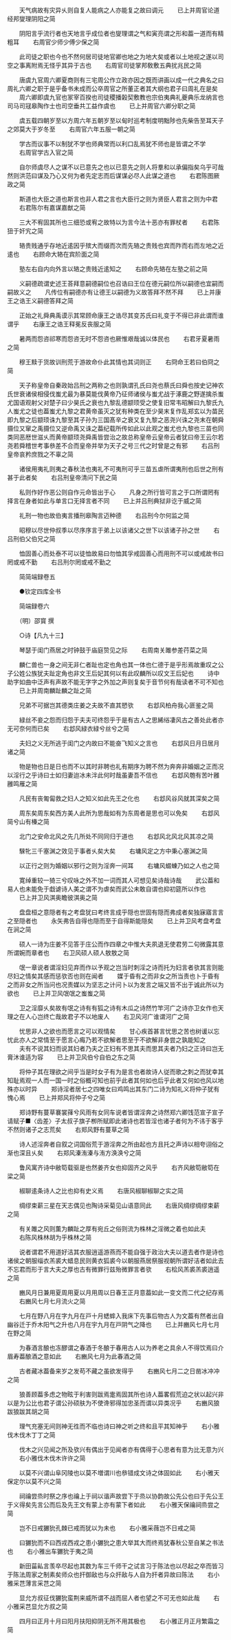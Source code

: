 <!-- { "loadSidebar": true } -->
　　天气病故有灾异乆则自复人能病之人亦能复之故曰调元
　　已上并周官论道经邦燮理阴阳之简

　　阴阳言乎流行者也天地言乎成位者也燮理谓之气和寅亮谓之形和葢一道而有精粗耳
　　右周官少师少傅少保之简

　　此司徒之职也今也不然何居司徒地官卿也地之为地大矣或者以土地视之遂以司空之事离附焉无怪乎其异于古也
　　右周官司徒掌邦敎敷五典扰兆民之简

　　唐虞九官周六卿夏商则有三宅周公作立政亦因之既而讲画以成一代之典名之曰周礼六卿之职于是乎备书未成而公卒周官之所董正者其大纲也君子曰周礼在是矣
　　周六卿即虞九官也冡宰百揆也司徒稷播榖契敷教也宗伯夷典礼夔典乐龙纳言也司马司冦皋陶作士也司空垂共工益作虞也
　　已上并周官六卿分职之简

　　虞五载四朝岁至以方周六年五朝岁至以甸时巡考制度明黜陟也先柴告至耳天子之郊莫大于岁冬至
　　右周官六年五服一朝之简

　　学古而议事不以制犹不学也师典常而以利口乱焉犹不师也是皆谓之不学
　　右周官学古入官之简

　　自尔师虞尽人之谋不以已意先之也以已意先之则人将羣和以承偏指矣乌乎可哉然则洪范曰谋及乃心又何为者先定志而后谋谋必尽人此谋之道也
　　右君陈图厥政之简

　　斯道也大臣之道也斯言也非人君之言也大臣行之则为贤臣人君言之则为中君
　　右君陈尔有嘉谋嘉猷之简

　　三大不宥固其所也三细恐或宥之故特以为言今法十恶亦有罪杖者
　　右君陈狃于奸宄之简

　　辂贵贱通乎存地近逺因乎殡大而缀而次而先辂之贵贱也宾而阼而右而左地之近逺也
　　右顾命大辂在宾阶面之简

　　塾左右自内向外言以辂之贵贱近逺知之
　　右顾命先辂在左塾之前之简

　　义嗣德疏谓史述王荅拜意嗣德嗣位也召诰曰王位在德元嗣位所以嗣德也宜嗣而嗣故义之
　　凡传位有嗣德亦有让德王以嗣德为义故答拜不然不拜
　　已上并康王之诰王义嗣德答拜之简

　　正始之礼舜典禹谟示其常顾命康王之诰尽其变苏氏曰礼变于不得已非此谓而谁谓乎
　　右康王之诰王释冕反丧服之简

　　暑两而怨咨祁寒而怨咨无时不怨咨也厥惟艰哉诚以体民也
　　右君牙夏暑雨之简

　　穆王黩于货故训刑荒于游故命仆此其情也其词则正
　　右冏命王若曰伯冏之简

　　天子称皇帝自秦政始吕刑之两称之也则孰谓孔氏曰尧也蔡氏曰舜也按史记神农氏世衰诸侯相侵伐蚩尤最为暴莫能伐黄帝乃征师诸侯与蚩尤战于涿鹿之野遂擒杀蚩尤国语观射父对楚子曰少昊氏之衰也九黎乱德颛顼受之使复旧常韦昭解曰九黎氏九人蚩尤之徒也葢蚩尤九黎之君黄帝虽灭之犹有种类在至少昊末复作乱郑玄以为苗民即九黎之后颛顼诛九黎至其子孙为三国髙辛之衰又复九黎之恶尧兴诛之尧末在朝舜摄位又窜之禹摄位又逆命禹又诛之葢纪载所传如此以此观之蚩尤也九黎也三苗也同类同恶厯世滋乆而黄帝颛顼尧舜禹皆尝治之故总称皇帝云皇帝云者犹曰帝王云尔若尧若舜稽世考事叅差不合而皇帝并举为天子之号三代之时曾是之有邪
　　右吕刑皇帝哀矜庶戮之不辜之简

　　诸侯用夷礼则夷之春秋法也夷礼不可夷刑可乎三苗五虐所谓夷刑也后世之刑有甚于此者矣
　　右吕刑皇帝清问下民之简

　　私则作好作恶公则自作元命皆出于心
　　凡身之所行皆可言之于口所谓罔有择言在身者如此与单言口无择言者不同
　　已上并吕刑典狱非讫于威之简

　　礼刑一物也故伯夷言播刑皋陶言迈种德
　　右吕刑今尔何监之简

　　昭穆以尽世仲叔季以尽序序言于弟上以该诸父之世下以该诸子孙之世
　　右吕刑伯父伯兄之简

　　恤固善心而处泰不可以徒恤故易曰勿恤其孚戒固善心而用刑不可以或戒故书曰罔或戒不勤
　　右吕刑尔罔或戒不勤之

　　简简端録卷五

　　●钦定四库全书

　　简端録卷六

　　（明）邵寳 撰

　　○诗【凡九十三】

　　琴瑟于闺门燕居之时钟鼓于庙庭贽见之际
　　右周南关雎参差荇菜之简

　　麟仁兽也一身之间无非仁者趾也定也角也其一体也仁德于是乎形焉故重叹之公子公姓公族犹夫趾定角也非文王后妃其何以有此叹麟所以叹文王后妃也
　　诗中助字如曲中泛声有声故不能无字字之外加之声则复矣于音节何有哉读者不可不知也
　　已上并周南麟趾麟之趾之简

　　兄弟不可据岂其德类庄姜之夫故不直其愬欤
　　右邶风柏舟我心匪鉴之简

　　緑丝不妾之怨而归怨于夫夫可终怨乎于是有古人之思絺绤凄风古之善处此者亦无可奈何而已矣
　　右邶风緑衣緑兮丝兮之简

　　夫妇之义无所逃于闺门之内故曰不能奋飞知义之言也
　　右邶风日月日居月诸之简

　　物是物也日是日也而不以其时非聘也礼有期序为聘不然为奔奔非婚姻之正而况以淫行之乎诗曰士如归妻迨冰未泮此何时哉虽妻吾不信也
　　右邶风匏有苦叶雝雝鸣雁之简

　　凡民有丧匍匐救之妇人之知义如此先王之化也
　　右邶风谷风就其深矣之简

　　周东矣周东矣西方美人此所为思哉如有为东周者是思也可以免矣
　　右邶风简兮山有榛之简

　　北门之安命北风之先几所处不同同归于道也
　　右邶风北风北风其凉之简

　　騋牝三千塞渊之效见于事者乆矣大矣
　　右墉风定之方中秉心塞渊之简

　　以正行之则为婚姻以邪行之则为淫奔一间耳
　　右墉风蝃蝀乃如之人也之简

　　寛绰重较一猗三兮叹咏之外不加一词而其人可想见矣诗哉诗哉
　　武公葢和易人也未能免于戱谑诗人美之谓不为虐矣而武公未敢自谓也抑初筵所以作也
　　已上并卫风淇奥瞻彼淇奥之简

　　盘盘桓之意隠者有之考盘犹曰考终言成乎隠也世固有隠而弗成者矣独寐寤言言之至隠者也
　　永矢弗告自得也隠而至于自得斯能隠矣
　　已上并卫风考盘考盘在涧之简

　　硕人一诗为庄姜不见答于庄公而作四章之中惟大夫夙退无使君劳二句微露其意所谓婉而章者也
　　右卫风硕人硕人敖敖之简

　　氓一章说者谓淫妇见弃而作以予观之岂当时刺淫之诗而托为妇言者欤其言则能尽妇之情矣其感而惩欤否也则在闻者
　　媒于昏有之而非女之所当责也卜于昏有之而非女之所当问也况责媒以为坚志之计问卜以为发言之端又皆不出于诚此所以为欲也
　　已上并卫风氓氓之蚩蚩之简

　　卫之淫靡乆矣故有氓之诗有有狐之诗有木瓜之诗然竹竿河广之诗亦卫女作也天理之在人心岂终亡哉故君子不以地废人
　　右卫风河广谁谓河广之简

　　忧思非人之欲也而愿言之可以观情矣
　　甘心疾首甚言忧思之苦也树谖以忘忧此亦人之常情至于愿言心痗乃若不欲解者思至于不欲解非身尝之孰能知之
　　夫有不说其妇而说其妇者乃夫之正妇有不思其夫而思其夫者乃妇之正诗曰岂无膏沐谁适为容
　　已上并卫风伯兮自伯之东之简

　　将仲子其在理欲之间乎当是时女子有为是言也者故诗人従而歌之刺之而犹幸其知耻焉观一人而一国一时之俗概可知也前乎此者其何如也后乎此者又何如也风以地殊亦以时异
　　郑诗淫者居七之四唯女曰鸡鸣出其东门二诗为知礼义将仲子犹有愧心焉
　　已上并郑风将仲子兮之简

　　郑诗野有蔓草褰裳萚兮风雨有女同车说者皆谓淫奔之诗然郑六卿饯范宣子宣子请赋子■〈齿差〉子太叔子旗子栁所赋即此诸诗也若皆淫也诸子者何为不讳于客乎不然则诸子之志荒矣
　　右郑风野有蔓草之简

　　诗人述淫奔者自叙之词国俗荒于游淫奔之所由起也方且托之声诗以相夸诩俗之渐也深且乆矣
　　右郑风溱洧溱与洧方涣涣兮之简

　　鲁风寓齐诗中敝笱载驱是也然姜齐女也抑固齐之风乎
　　右齐风敝笱敝笱在梁之简

　　椒聊逺条诗人之比也抑有史义焉
　　右唐风椒聊椒聊之实之简

　　绸缪束薪三星在天志偶见也陶诗采菊见山语意同此
　　右唐风绸缪绸缪束薪之简

　　有关雎之风则薫为麟趾之厚有宛丘之俗则流为株林之淫微之着也如此夫
　　右陈风株林胡为乎株林之简

　　说者谓君不用道好洁其衣服逍遥游燕而不能自强于政治大夫以道去者作是诗也诸侯之朝服缁衣羔裘大蜡息民则黄衣狐裘今以朝服燕居祭服视朝所谓好洁者如此去不忘君而形于言大夫之厚也古有微罪行兹殆微罪言者欤
　　右桧风羔裘羔裘逍遥之简

　　豳风月日兼用夏周用夏以月用周以日春王正月意葢如此一变文而二代之纪存焉
　　右豳风七月七月流火之简

　　七月在野八月在字九月在戸十月蟋蟀入我床下先事后物古人为文葢有然者出自幽谷迁于乔木阳气之升也八月在宇九月在戸阴气之降也
　　已上并豳风七月七月在野之简

　　为春酒言酿也冻醪谓之春酒于冬酿于春用古人以为养老之具余人不得饮焉曰介眉寿葢酿酒之意如此
　　右豳风七月为此春酒之简

　　古者藏冰葢备来岁之发苟不藏之虽欲发得乎
　　右豳风七月二之日凿冰冲冲之简

　　狼善顾葢多虑之物眩于利害则跋焉疐焉固其所也诗人葢畧假荒迫之状以起兴非以是为公比也君子谓公孙硕肤为不使谗邪得加忠圣而谓以异类况乎
　　右豳风狼跋狼跋其胡之简

　　理气充塞无间则神无徃而不临也诗曰神之听之终和且平其知神乎
　　右小雅伐木伐木丁丁之简

　　伐木之兴见闻之所及欤兴有偶出于见闻者亦有偶得于心思者有意为比无意为兴
　　右小雅伐木伐木许许之简

　　以莫不兴谓山阜冈陵也以莫不増谓川也叅错成文诗之体固如此
　　右小雅天保定尔以莫不兴之简

　　祠禴尝烝时祭之序也禴上于祠以谐声故尝下于烝以协韵故公先公也曰于先公王于义得矣先言公而后及先王文有蒙上亦有蒙下者如此
　　右小雅天保禴祠烝尝之简

　　岂不日戒玁狁孔棘已戒而犹以为未也
　　右小雅采薇岂不日戒之简

　　曰玁狁而不曰西戎西戎之患小玁狁之患大举其大而终焉犹春秋公至自某之书法也
　　右小雅出车玁狁于夷之简

　　新田菑畆言羡卒尽起也其数为车三千师干之试言习于陈法也以尽起之卒而皆习于陈法周家之制素矣师众也扞御敌也与众扞敌与人自为扞者异故曰陈法
　　右小雅采芑薄言采芑之简

　　显允方叔征伐玁狁蛮荆来威所谓不战而屈人者也望之不可无也如此哉
　　右小雅采芑显允方叔之简

　　四月曰正月十月曰阳月扶阳抑阴无所不用其极也
　　右小雅正月正月繁霜之简

